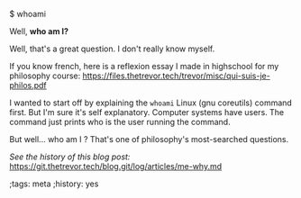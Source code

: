 $ whoami

Well, **who am I?**

Well, that's a great question. I don't really know myself.

If you know french, here is a reflexion essay I made in highschool for my
philosophy course:
<https://files.thetrevor.tech/trevor/misc/qui-suis-je-philos.pdf>

I wanted to start off by explaining the `whoami` Linux (gnu coreutils) command first. But I'm sure it's self explanatory. Computer systems have users. The command just prints who is the user running the command.

But well... who am I ? That's one of
philosophy's most-searched questions.


<em>See the history of this blog post: </em>
<a href="https://git.thetrevor.tech/blog.git/log/articles/me-why.md" >
https://git.thetrevor.tech/blog.git/log/articles/me-why.md
</a>

;tags: meta
;history: yes
